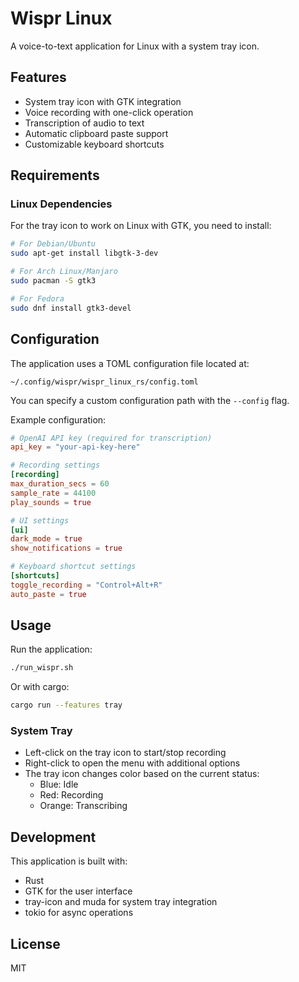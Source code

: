 # Wispr Linux

A voice-to-text application for Linux with a system tray icon.

## Features

- System tray icon with GTK integration
- Voice recording with one-click operation
- Transcription of audio to text
- Automatic clipboard paste support
- Customizable keyboard shortcuts

## Requirements

### Linux Dependencies

For the tray icon to work on Linux with GTK, you need to install:

```bash
# For Debian/Ubuntu
sudo apt-get install libgtk-3-dev

# For Arch Linux/Manjaro
sudo pacman -S gtk3

# For Fedora
sudo dnf install gtk3-devel
```

## Configuration

The application uses a TOML configuration file located at:

```
~/.config/wispr/wispr_linux_rs/config.toml
```

You can specify a custom configuration path with the `--config` flag.

Example configuration:

```toml
# OpenAI API key (required for transcription)
api_key = "your-api-key-here"

# Recording settings
[recording]
max_duration_secs = 60
sample_rate = 44100
play_sounds = true

# UI settings
[ui]
dark_mode = true
show_notifications = true

# Keyboard shortcut settings
[shortcuts]
toggle_recording = "Control+Alt+R"
auto_paste = true
```

## Usage

Run the application:

```bash
./run_wispr.sh
```

Or with cargo:

```bash
cargo run --features tray
```

### System Tray

- Left-click on the tray icon to start/stop recording
- Right-click to open the menu with additional options
- The tray icon changes color based on the current status:
  - Blue: Idle
  - Red: Recording
  - Orange: Transcribing

## Development

This application is built with:

- Rust
- GTK for the user interface
- tray-icon and muda for system tray integration
- tokio for async operations

## License

MIT

